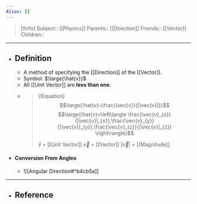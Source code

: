 ```yaml
---
Alias: []
---
```

> [!Info]
> Subject:: [[Physics]]
> Parents:: [[Direction]]
> Friends:: [[Vector]]
> Children:: 
---
- ## Definition
	- A method of specifying the [[Direction]] of the [[Vector]].
	- Symbol: $\large{\hat{v}}$
	- All [[Unit Vector]] are **less than one**.
	- > [!Equation]
	  > $$\large{\hat{v}=\frac{\vec{v}}{|\vec{v}|}}$$
	  > $$\large{\hat{v}=\left\langle \frac{\vec{v}_{x}}{|\vec{v}|_{x}},\frac{\vec{v}_{y}}{|\vec{v}|_{y}},\frac{\vec{v}_{z}}{|\vec{v}|_{z}} \right\rangle}$$
	  > 
	  > $\hat{v}$ = [[Unit Vector]]
	  > $\vec{v}$ = [[Vector]]
	  > $|\vec{v}|$ = [[Magnitude]]
- #### Conversion From Angles
	- ![[Angular Direction#^b4cb5a]]
---
- ## Reference